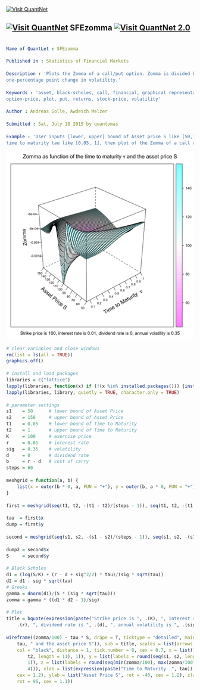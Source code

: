 
[<img src="https://github.com/QuantLet/Styleguide-and-Validation-procedure/blob/master/pictures/banner.png" alt="Visit QuantNet">](http://quantlet.de/index.php?p=info)

## [<img src="https://github.com/QuantLet/Styleguide-and-Validation-procedure/blob/master/pictures/qloqo.png" alt="Visit QuantNet">](http://quantlet.de/) **SFEzomma** [<img src="https://github.com/QuantLet/Styleguide-and-Validation-procedure/blob/master/pictures/QN2.png" width="60" alt="Visit QuantNet 2.0">](http://quantlet.de/d3/ia)

```yaml

Name of QuantLet : SFEzomma

Published in : Statistics of Financial Markets

Description : 'Plots the Zomma of a call/put option. Zomma is divided by 100 to reflect a
one-percentage point change in volatility.'

Keywords : 'asset, black-scholes, call, financial, graphical representation, greeks, option,
option-price, plot, put, returns, stock-price, volatility'

Author : Andreas Golle, Awdesch Melzer

Submitted : Sat, July 18 2015 by quantomas

Example : 'User inputs [lower, upper] bound of Asset price S like [50,150], [lower, upper] bound of
time to maturity tau like [0.05, 1], then plot of the Zomma of a call option is given.'

```

![Picture1](SFEzomma-1.png)


```r
# clear variables and close windows
rm(list = ls(all = TRUE))
graphics.off()

# install and load packages
libraries = c("lattice")
lapply(libraries, function(x) if (!(x %in% installed.packages())) {install.packages(x)} )
lapply(libraries, library, quietly = TRUE, character.only = TRUE)

# parameter settings
s1    = 50      # lower bound of Asset Price
s2    = 150     # upper bound of Asset Price 
t1    = 0.05    # lower bound of Time to Maturity
t2    = 1       # upper bound of Time to Maturity
K     = 100     # exercise price 
r     = 0.01    # interest rate
sig   = 0.35    # volatility
d     = 0       # dividend rate
b     = r - d   # cost of carry
steps = 60

meshgrid = function(a, b) {
    list(x = outer(b * 0, a, FUN = "+"), y = outer(b, a * 0, FUN = "+"))
}

first = meshgrid(seq(t1, t2, -(t1 - t2)/(steps - 1)), seq(t1, t2, -(t1 - t2)/(steps - 1)))

tau  = first$x
dump = first$y

second = meshgrid(seq(s1, s2, -(s1 - s2)/(steps - 1)), seq(s1, s2, -(s1 - s2)/(steps - 1)))

dump2 = second$x
S     = second$y

# Black Scholes
d1 = (log(S/K) + (r - d + sig^2/2) * tau)/(sig * sqrt(tau))
d2 = d1 - sig * sqrt(tau)
# Greeks
gamma = dnorm(d1)/(S * (sig * sqrt(tau)))
zomma = gamma * ((d1 * d2 - 1)/sig)

# Plot
title = bquote(expression(paste("Strike price is ", .(K), ", interest rate is ", 
    .(r), ", dividend rate is ", .(d), ", annual volatility is ", .(sig))))

wireframe((zomma/100) ~ tau * S, drape = T, ticktype = "detailed", main = expression(paste("Zomma as function of the time to maturity ", 
    tau, " and the asset price S")), sub = title, scales = list(arrows = FALSE, 
    col = "black", distance = 1, tick.number = 8, cex = 0.7, x = list(labels = round(seq(t1, 
        t2, length = 11), 1)), y = list(labels = round(seq(s1, s2, length = 11), 
        1)), z = list(labels = round(seq(min(zomma/100), max(zomma/100), length = 11), 
        4))), xlab = list(expression(paste("Time to Maturity  ", tau)), rot = 30, 
    cex = 1.2), ylab = list("Asset Price S", rot = -40, cex = 1.2), zlab = list("Zomma", 
    rot = 95, cex = 1.1)) 
```
